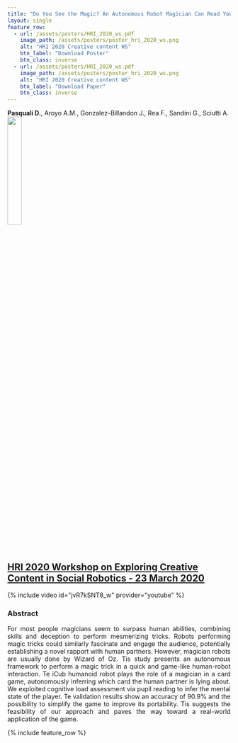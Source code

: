 ```yaml
---
title: "Do You See the Magic? An Autonomous Robot Magician Can Read Your Mind"
layout: single
feature_row:
  - url: /assets/posters/HRI_2020_ws.pdf
    image_path: /assets/posters/poster_hri_2020_ws.png
    alt: "HRI 2020 Creative content WS"
    btn_label: "Download Poster"
    btn_class: inverse
  - url: /assets/posters/HRI_2020_ws.pdf
    image_path: /assets/posters/poster_hri_2020_ws.png
    alt: "HRI 2020 Creative content WS"
    btn_label: "Download Paper"
    btn_class: inverse
---
```


**Pasquali D.**, Aroyo A.M., Gonzalez-Billandon J., Rea F., Sandini G., Sciutti A.
<img width="25%" src="../../assets/images/hri.png">

## [HRI 2020 Workshop on Exploring Creative Content in Social Robotics  - 23 March 2020](https://mypersonalrobots.org/events/2019/12/31/call-for-papers-hri-2020-workshop-on-exploring-creative-content-in-social-robotics)

{% include video id="jvR7kSNT8_w" provider="youtube" %}

### Abstract
<div style="text-align: justify">
For most people magicians seem to surpass human abilities, combining skills and deception to perform mesmerizing tricks. Robots performing magic tricks could similarly fascinate and engage the audience, potentially establishing a novel rapport with human partners. However, magician robots are usually done by Wizard of Oz. Tis study presents an autonomous framework to perform a magic trick in a quick and game-like human-robot interaction. Te iCub humanoid robot plays the role of a magician in a card game, autonomously inferring which card the human partner is lying about. We exploited cognitive load assessment via pupil reading to infer the mental state of the player. Te validation results show an accuracy of 90.9% and the possibility to simplify the game to improve its portability. Tis suggests the feasibility of our approach and paves the way toward a real-world application of the game.
</div>

{% include feature_row %}